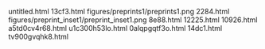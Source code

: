 untitled.html
13cf3.html
figures/preprints1/preprints1.png
2284.html
figures/preprint_inset1/preprint_inset1.png
8e88.html
12225.html
10926.html
a5td0cv4r68.html
u1c300h53lo.html
0alqpgqtf3o.html
14dc1.html
tv900gvqhk8.html